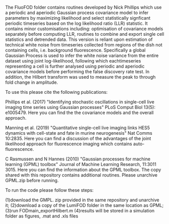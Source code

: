 The FluoFOD folder contains routines developed by Nick Phillips which use a periodic and aperiodic Gaussian process covariance model to infer parameters by maximizing likelihood and select statistically signficant periodic timeseries based on the log likelihood ratio (LLR) statistic. It contains minor customisations including: optimisation of covariance models separately before computing LLR, routines to combine and export single cell statistics and detrended data. This version is reliant upon estimation of technical white noise from timeseries collected from regions of the dish not containing cells, i.e. background fluorescence. Specifically a global Gaussian Process is used to infer the white noise variance from the entire dataset using joint log-likelihood, following which eachtimeseries representing a cell is further analysed using periodic and aperiodic covariance models before performing the false discovery rate test.
In addition, the Hilbert transform was used to measure the peak to through fold change in amplitude.

To use this please cite the following publications:

Phillips et al. (2017) "Identifying stochastic oscillations in single-cell live imaging time series using Gaussian processes" PLoS Comput Biol 13(5): e1005479. Here you can find the the covariance models and the overall approach.

Manning et al. (2019) "Quantitative single-cell live imaging links HES5 dynamics with cell-state and fate in murine neurogenesis" Nat Comms 10:2835. Here you can find a discussion of the advantages of the joint likelihood approach for fluorescence imaging which contains auto-fluorescence.   

C Rasmussen and N Hannes (2010) "Gaussian processes for machine learning (GPML) toolbox" Journal of Machine Learning Research, 11:3011 3015.  Here you can find the information about the GPML toolbox. The copy shared with this repository contains additional routines. Please unarchive GPML.zip before running.

To run the code please follow these steps:

(1)download the GMPL. zip provided in the same repository and unarchive it;
(2)download a copy of the LumiFOD folder in the same location as GPML;
(3)run FODmain_exportHilbert.m
(4)results will be stored in a simulation folder as figures, .mat and .xls files
